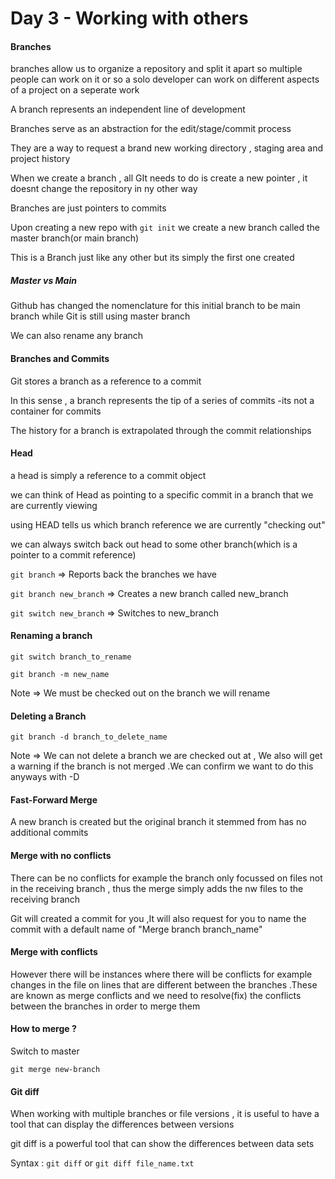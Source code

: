 # Day 3 - Working with others

#### Branches

branches allow us to organize a repository and split it apart so multiple people can work on it or so a solo developer can work on different aspects of a project on a seperate work

A branch represents an independent line of development

Branches serve as an abstraction for the edit/stage/commit process

They are a way to request a brand new working directory , staging area and project history

When we create a branch , all GIt needs to do is create a new pointer , it doesnt change the repository in ny other way 

Branches are just pointers to commits 

Upon creating a new repo with `git init` we create a new branch called the master branch(or main branch)

This is a Branch just like any other but its simply the first one created 

##### Master vs Main

Github has changed the nomenclature for this initial branch to be main branch while Git is still using master branch 

We can also rename any branch 

#### Branches and Commits

Git stores a branch as a reference to a commit 

In this sense , a branch represents the tip of a series of commits -its not a container for commits 

The history for a branch is extrapolated through the commit relationships 

#### Head

a head is simply a reference to a commit object 

we can think of Head as pointing to a specific commit in a branch that we are currently viewing 

using HEAD tells us which branch reference we are currently "checking out"

we can always switch back out head to some other branch(which is a pointer to a commit reference)

`git branch` => Reports back the branches we have 

`git branch new_branch` => Creates a new branch called new_branch 

`git switch new_branch`  => Switches  to new_branch

#### Renaming a branch

`git switch branch_to_rename`

`git branch -m new_name`

Note => We must be checked out on the branch we will rename 

#### Deleting a Branch

`git branch -d branch_to_delete_name` 

Note => We can not delete a branch we are checked out at , We also will get a warning if the branch is not merged .We can confirm we want to do this anyways with -D 

#### Fast-Forward Merge

A new branch is created but the original branch it stemmed from has no additional commits 

#### Merge with no conflicts

There can be no conflicts for example the branch only focussed on files not in the receiving branch , thus the merge simply adds the nw files to the receiving branch

Git will created a commit for you ,It will also request for you to name the commit with a default name of "Merge branch branch_name"

#### Merge with conflicts

However there will be instances where there will be conflicts for example changes in the file on lines that are different between the branches .These are known as merge conflicts and we need to resolve(fix) the conflicts between the branches in order to merge them 

#### How to merge ?

Switch to master 

`git merge new-branch`

#### Git diff

When working with multiple branches or file versions , it is useful to have a tool that can display the differences between versions 

git diff is a powerful tool that can show the differences between data sets 

Syntax : `git diff` or `git diff file_name.txt`
